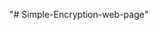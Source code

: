 "# Simple-Encryption-web-page" 
<!DOCTYPE html>
<html>
    <head>
        <meta charset="utf-8">
        <meta name="viewport" content="initial-scale=1, maximum-scale=1, user-scalable=no, width=device-width">
        <title>Blank App</title>
        <style>
            textarea {
                width: 95%;
                height: 12.500em;
                background-color: #E8E7E4;
                color: #07034A;
                font-size: 15px;
                resize: none;
            }
            .input2{
                width: 40%;
                height: 30px;
                background-color: #E8E7E4;
                color: #07034A;
                font-size: 30px;
            }
            .but{
                margin-top: 1.250em;
                width:6.0em;
                height 1.250em;
                background-color: #E8E7E4;
                color: #07034A;
                font-size: 1.em;
            }
            .par{
                width: 80%;
                font-size: 1.em;
                word-wrap: break-word;
                text-align: center;
            }
        </style>
        <script>
            var s = ['!','"','#','$','%','&',',','(',')','*','+',',','-','.','/','0','1','2','3','4','5','6','7','8','9',':',';','<','=','>','?','@','A','B','C','D','E','F','G','H','I','J','K','L','M','N','O','P','Q','R','S','T','U','V','W','X','Y','Z','[',']','^','_',"`",'a','b','c','d','e','f','g','h','i','j','k','l','m','n','o','p','q','r','s','t','u','v','w','x','y','z','{','|','}','~'," "];
            
         function Gettext(){
            var posting = document.getElementById("thing").value;
             var numstring = [];
             for (var j = 0; j < posting.length;j++){
                 for( var i = 0; i <= 126; i++ ){
                     if(posting[j] == s[i]){
                     numstring[j] = i;
                     }
                 }
            }
            var A = parseInt(document.getElementById("A").value);
            var B = parseInt(document.getElementById("B").value);
             for (var j = 0; j < posting.length;j++){
                 numstring[j] = ((A)*numstring[j] + B)%s.length;
             }
             var encript = " ";
             for (var j = 0; j < posting.length;j++){
                 for( var i = 0; i <= 126; i++ ){
                     if(numstring[j] == i){
                     encript += s[i];
                     }
                 }
            }
             
            var currpost = document.getElementById("postbox").innerHTML;
            currpost += "<br>" + " "+ encript;
            document.getElementById("postbox").innerHTML = currpost;
        }
           function Decript(){
               var posting = document.getElementById("thing").value;
               var numstring = [];
             for (var j = 0; j < posting.length;j++){
                 for( var i = 0; i <= 126; i++ ){
                     if(posting[j] == s[i]){
                     numstring[j] = i;
                     }
                 }
            }
             var A = parseInt(document.getElementById("A").value);
            var B = parseInt(document.getElementById("B").value);
               var tyo = false;
               for(var i = 0; tyo != true && i != s.length; i++ ){
                   var test = (A*i)%s.length;
                     if (test == 1){
                         A = i;
                         tyo = true;
                     }
                 }
               if(s.length == i){
                   encript = "sorry this dosent work as keys"
               }else{
               i = i -1;
               for (var j = 0; j < posting.length;j++){
                 numstring[j] = (i*(numstring[j] - B))%s.length;
             }
               
             var encript = " ";
             for (var j = 0; j < posting.length;j++){
                 for( var i = 0; i <= 126; i++ ){
                     if(numstring[j] == i){
                     encript += s[i];
                     }
                 }
            }
            }
            var currpost = document.getElementById("postbox").innerHTML;
            currpost += "<br>" + " "+ encript;
            document.getElementById("postbox").innerHTML = currpost;
                   
           } 
            function Cleartext(){
                document.getElementById("postbox").innerHTML = " ";
            }
            function genkey(){
                var encript = "keys are = "
                for (var A = 0;A <s.length;A++){
                    var tyo = false;
                    for(var i = 0; tyo != true && i != s.length; i++ ){
                       var test = (A*i)%s.length;
                         if (test == 1){
                             A = i;
                             tyo = true;
                         }
                     }
                   if(tyo == true){
                      encript += A + ",";
                }
            }
            var currpost = document.getElementById("postbox").innerHTML;
            currpost += "<br>" + " "+ encript;
            document.getElementById("postbox").innerHTML = currpost;
            }
        </script>
    </head>
    <body>
        <script type="text/javascript" src="cordova.js"></script>
        <textarea type="text" id="thing" name="String" class="input"></textarea><br><center>
        <input type="number" id="A" name="Key 1 num please" class="input2">
        <input type="number" id="B" name="Key 2 num please" class="input2"><br>
        <button onclick="Gettext();" class="but">Encript</button>
        <button onclick="Decript();" class="but">Decript</button>
        <button onclick="genkey();" class="but">Gen Key</button>
        <button onclick="Cleartext();" class="but">Clear Box</button>
        <p id="postbox" class="par"></p></center>
        
    </body>
</html>

